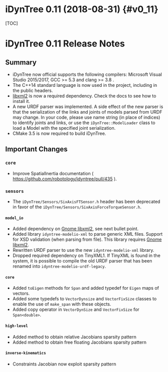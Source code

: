 iDynTree 0.11 (2018-08-31)                                              {#v0_11}
========================

[TOC]

iDynTree 0.11 Release Notes
=========================

Summary
-------
* iDynTree now official supports the following compilers: Microsoft Visual Studio 2015/2017, GCC >= 5.3 and clang >= 3.8 .
* The C++14 standard language is now used in the project, including in the public headers.
* [libxml2](http://xmlsoft.org) is now a required dependency. Check the docs to see how to install it.
* A new URDF parser was implemented. A side effect of the new parser is that the serialization of the links and joints of models
  parsed from URDF may change. In your code, please use name string (in place of indices) to identify joints and links, or use the
  `iDynTree::ModelLoader` class to load a Model with the specified joint serialization.
* CMake 3.5 is now required to build iDynTree.

Important Changes
-----------------

### `core`
* Improve SpatialInertia documentation ( https://github.com/robotology/idyntree/pull/435 ).

### `sensors`
* The `iDynTree/Sensors/SixAxisFTSensor.h` header has been deprecated in favor of the `iDynTree/Sensors/SixAxisForceTorqueSensor.h`.

#### `model_io`
* Added dependency on [Gnome libxml2](http://xmlsoft.org), see next bullet point.
* Added library `idyntree-modelio-xml` to parse generic XML files. Support for XSD validation (when parsing from file). This library requires [Gnome libxml2](http://xmlsoft.org).
* Rewritten URDF parser to use the new `idyntree-modelio-xml` library.
* Dropped required dependency on TinyXML1. If TinyXML is found in the system, it is possible to compile the old URDF parser that has been renamed into `idyntree-modelio-urdf-legacy`.

#### `core`
* Added `toEigen` methods for `Span` and added typedef for `Eigen` maps of vectors.
* Added some typedefs to `VectorDynsize` and `VectorFixSize` classes to enable the use of `make_span` with these objects.
* Added copy operator in `VectorDynSize` and `VectorFixSize` for `Span<double>`.

#### `high-level`
* Added method to obtain relative Jacobians sparsity pattern
* Added method to obtain free floating Jacobians sparsity pattern

#### `inverse-kinematics`
* Constraints Jacobian now exploit sparsity pattern
